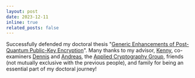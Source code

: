 ```yaml
---
layout: post
date: 2023-12-11 
inline: true
related_posts: false
---
```


Successfully defended my doctoral thesis "[Generic Enhancements of Post-Quantum Public-Key Encryption](https://varun-maram.github.io/assets/pdf/doctoral_thesis.pdf)". Many thanks to my advisor, [Kenny](https://inf.ethz.ch/people/person-detail.paterson.html), co-examiners [Dennis](https://people.inf.ethz.ch/dhofheinz/) and [Andreas](https://huelsing.net/wordpress/), the [Applied Cryptography Group](https://appliedcrypto.ethz.ch), friends (not mutually exclusive with the previous people), and family for being an essential part of my doctoral journey! 
